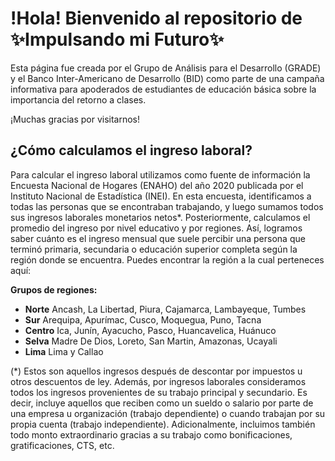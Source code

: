 # !Hola! Bienvenido al repositorio de ✨Impulsando mi Futuro✨

Esta página fue creada por el Grupo de Análisis para el Desarrollo (GRADE) y el Banco Inter-Americano de Desarrollo (BID) como parte de una campaña informativa para apoderados de estudiantes de educación básica sobre la importancia del retorno a clases. 

¡Muchas gracias por visitarnos!

## ¿Cómo calculamos el ingreso laboral?

Para calcular el ingreso laboral utilizamos como fuente de información la Encuesta Nacional de Hogares (ENAHO) del año 2020 publicada por el Instituto Nacional de Estadística (INEI). En esta encuesta, identificamos a todas las personas que se encontraban trabajando, y luego sumamos todos sus ingresos laborales monetarios netos*. Posteriormente, calculamos el promedio del ingreso  por nivel educativo y por regiones. Así, logramos saber cuánto es el ingreso mensual que suele percibir una persona que terminó primaria, secundaria o educación superior completa según la región donde se encuentra. Puedes encontrar la región a la cual perteneces aquí:

**Grupos de regiones:** 	 
* **Norte**	Ancash, La Libertad, Piura, Cajamarca, Lambayeque, Tumbes 
* **Sur**	Arequipa, Apurímac, Cusco, Moquegua, Puno, Tacna 	
* **Centro**	Ica, Junín, Ayacucho, Pasco, Huancavelica, Huánuco 	
* **Selva**	Madre De Dios, Loreto, San Martin, Amazonas, Ucayali 
* **Lima**	Lima y Callao 	 	 	 

(*) Estos son aquellos ingresos después de descontar por impuestos u otros descuentos de ley. Además, por ingresos laborales consideramos todos los ingresos provenientes de su trabajo principal y secundario. Es decir, incluye aquellos que reciben como un sueldo o salario por parte de una empresa u organización (trabajo dependiente) o cuando trabajan por su propia cuenta (trabajo independiente). Adicionalmente, incluimos también todo monto extraordinario gracias a su trabajo como bonificaciones, gratificaciones, CTS, etc.

